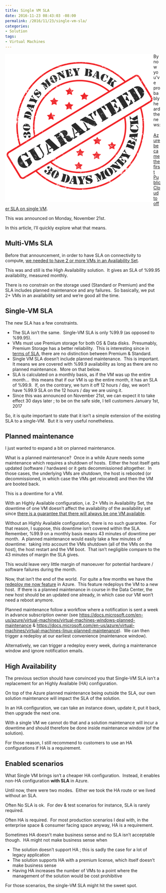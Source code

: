 ```yaml
---
title: Single VM SLA
date: 2016-11-23 08:43:03 -08:00
permalink: /2016/11/23/single-vm-sla/
categories:
- Solution
tags:
- Virtual Machines
---
```

<p><a href="/assets/posts/2016/4/single-vm-sla/seal-1771694_640.png"><img title="seal-1771694_640" style="background-image:none;float:left;padding-top:0;padding-left:0;display:inline;padding-right:0;border-width:0;" border="0" alt="seal-1771694_640" src="/assets/posts/2016/4/single-vm-sla/seal-1771694_640_thumb.png" width="480" align="left" height="480"/></a> By now you’ve probably heard the news:&nbsp; <a href="https://azure.microsoft.com/en-us/blog/announcing-4-tb-for-sap-hana-single-instance-sla-and-hybrid-use-benefit-images/" target="_blank">Azure became the first Public Cloud to offer SLA on single VM</a>.</p> <p>This was announced on Monday, November 21st.</p> <p>In this article, I’ll quickly explore what that means.</p> <h2>Multi-VMs SLA</h2> <p>Before that announcement, in order to have SLA on connectivity to compute, <a href="https://azure.microsoft.com/en-us/support/legal/sla/virtual-machines/v1_0/" target="_blank">we needed to have 2 or more VMs in an Availability Set</a>.</p> <p>This was and still is the High Availability solution.&nbsp; It gives an SLA of %99.95 availability, measured monthly.</p> <p>There is no constrain on the storage used (Standard or Premium) and the SLA includes planned maintenance and any failures.&nbsp; So basically, we put 2+ VMs in an availability set and we’re good all the time.</p> <h2>Single-VM SLA</h2> <p>The new SLA has a few constraints.</p> <ul> <li>The SLA isn’t the same.&nbsp; Single-VM SLA is only %99.9 (as opposed to %99.95).</li> <li>VMs must use Premium storage for both OS &amp; Data disks.&nbsp; Presumably, Premium Storage has a better reliability.&nbsp; This is interesting since in <a href="https://azure.microsoft.com/en-us/support/legal/sla/storage/v1_1/" target="_blank">terms of SLA</a>, there are no distinction between Premium &amp; Standard.</li> <li>Single VM SLA doesn’t include planned maintenance.&nbsp; This is important.&nbsp; It means we are covered with %99.9 availability as long as there are no planned maintenance.&nbsp; More on that below.</li> <li>SLA is calculated on a monthly basis, as if the VM was up the entire month…&nbsp; this means that if our VM is up the entire month, it has an SLA of %99.9.&nbsp; If, on the contrary, we turn it off 12 hours / day, we won’t have %99.9 SLA on the 12 hours / day we are using it.</li> <li>Since this was announced on November 21st, we can expect it to take effect 30 days later ; to be on the safe side, I tell customers January 1st, 2017</li></ul> <p>So, it is quite important to state that it isn’t a simple extension of the existing SLA to a single-VM.&nbsp; But it is very useful nonetheless.</p> <h2>Planned maintenance</h2> <p>I just wanted to expand a bit on planned maintenance.</p> <p>What is a planned maintenance?&nbsp; Once in a while Azure needs some maintenance which requires a shutdown of hosts.&nbsp; Either the host itself gets updated (software / hardware) or it gets decommissioned altogether.&nbsp; In those cases, the underlying VMs are shutdown, the host is rebooted (or decommissioned, in which case the VMs get relocated) and then the VM are booted back.</p> <p>This is a downtime for a VM.</p> <p>With an Highly Available configuration, i.e. 2+ VMs in Availability Set, the downtime of one VM doesn’t affect the availability of the availability set since <a href="https://vincentlauzon.com/2015/10/21/azure-basics-availability-sets/">there is a guarantee that there will always be one VM available</a>.</p> <p>Without an Highly Available configuration, there is no such guarantee.&nbsp; For that reason, I suppose, this downtime isn’t covered within the SLA.&nbsp; Remember, %99.9 on a monthly basis means 43 minutes of downtime per month.&nbsp; A planned maintenance would easily take a few minutes of downtime:&nbsp; taking into account the VMs shutdown (all of the VMs on the host), the host restart and the VM boot.&nbsp; That isn’t negligible compare to the 43 minutes of margin the SLA gives.</p> <p>This would leave very little margin of manoeuver for potential hardware / software failures during the month.</p> <p>Now, that isn’t the end of the world.&nbsp; For quite a few months we have the <a href="https://docs.microsoft.com/en-us/azure/virtual-machines/virtual-machines-windows-redeploy-to-new-node" target="_blank">redeploy me now feature</a> in Azure.&nbsp; This feature redeploys the VM to a new host.&nbsp; If there is a planned maintenance in course in the Data Center, the new host should be an updated one already, in which case our VM won’t need a reboot anymore.</p> <p>Planned maintenance follow a workflow where a notification is sent a week in advance subscription owner (see <a title="https://docs.microsoft.com/en-us/azure/virtual-machines/virtual-machines-windows-planned-maintenance" href="https://docs.microsoft.com/en-us/azure/virtual-machines/virtual-machines-windows-planned-maintenance">https://docs.microsoft.com/en-us/azure/virtual-machines/virtual-machines-windows-planned-maintenance</a> &amp; <a title="https://docs.microsoft.com/en-us/azure/virtual-machines/virtual-machines-linux-planned-maintenance?toc=%2fazure%2fvirtual-machines%2flinux%2ftoc.json" href="https://docs.microsoft.com/en-us/azure/virtual-machines/virtual-machines-linux-planned-maintenance">https://docs.microsoft.com/en-us/azure/virtual-machines/virtual-machines-linux-planned-maintenance</a>).&nbsp; We can then trigger a redeploy at our earliest convenience (maintenance window).</p> <p>Alternatively, we can trigger a redeploy every week, during a maintenance window and ignore notification emails.</p> <h2>High Availability</h2> <p>The previous section should have convinced you that Single-VM SLA isn’t a replacement for an Highly Available (HA) configuration.</p> <p>On top of the Azure planned maintenance being outside the SLA, our own solution maintenance will impact the SLA of the solution.</p> <p>In an HA configuration, we can take an instance down, update it, put it back, then upgrade the next one.</p> <p>With a single VM we cannot do that and a solution maintenance will incur a downtime and should therefore be done inside maintenance window (of the solution).</p> <p>For those reason, I still recommend to customers to use an HA configurations if HA is a requirement.</p> <h2>Enabled scenarios</h2> <p>What Single VM brings isn’t a cheaper HA configuration.&nbsp; Instead, it enables non-HA configuration <strong>with SLA</strong> in Azure.</p> <p>Until now, there were two modes.&nbsp; Either we took the HA route or we lived without an SLA.</p> <p>Often No SLA is ok.&nbsp; For dev &amp; test scenarios for instance, SLA is rarely required.</p> <p>Often HA is required.&nbsp; For most production scenarios I deal with, in the enterprise space &amp; consumer facing space anyway, HA is a requirement.</p> <p>Sometimes HA doesn’t make business sense and no SLA isn’t acceptable though.&nbsp; HA might not make business sense when</p> <ul> <li>The solution doesn’t support HA ; this is sadly the case for a lot of legacy application</li> <li>The solution supports HA with a premium license, which itself doesn’t make business sense</li> <li>Having HA increases the number of VMs to a point where the management of the solution would be cost prohibitive</li></ul> <p>For those scenarios, the single-VM SLA might hit the sweet spot.</p>